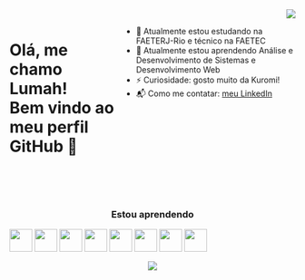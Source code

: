 <div>
    <img align="right" src="https://stickershop.line-scdn.net/stickershop/v1/product/18810/LINEStorePC/main.png">
</div>
  
<div style="display: flex; width: 100%;">
    <h1>Olá, me chamo Lumah! <br> Bem vindo ao meu perfil GitHub 👋</h1>
  <ul>
    <li>
       🔭 Atualmente estou estudando na FAETERJ-Rio e técnico na FAETEC
    </li>
    <li>
       🌱 Atualmente estou aprendendo Análise e Desenvolvimento de Sistemas e Desenvolvimento Web
    </li>
    <li>
       ⚡ Curiosidade: gosto muito da Kuromi!
    </li>
    <li>
       📬 Como me contatar: <a href="https://www.linkedin.com/in/lumah-p-4744a726a/">meu LinkedIn</a>
    </li>
  </ul>
</div>
<br><br><br>
<h3 align="center">Estou aprendendo</h3>
<div style="display: inline-block;" align="center">
  <img src="https://cdn.jsdelivr.net/gh/devicons/devicon/icons/html5/html5-original.svg" loading="lazy" width="40" height="40"/>       
  <img src="https://cdn.jsdelivr.net/gh/devicons/devicon/icons/css3/css3-original.svg" loading="lazy" width="40" height="40"/>
  <img src="https://cdn.jsdelivr.net/gh/devicons/devicon/icons/javascript/javascript-original.svg" loading="lazy" width="40" height="40"/>    
  <img src="https://cdn.jsdelivr.net/gh/devicons/devicon/icons/nodejs/nodejs-original.svg" loading="lazy" width="40" height="40"/>   
  <img src="https://cdn.jsdelivr.net/gh/devicons/devicon/icons/python/python-original.svg" loading="lazy" width="40" height="40"/>        
  <img src="https://cdn.jsdelivr.net/gh/devicons/devicon/icons/c/c-original.svg" loading="lazy" width="40" height="40"/>
  <img src="https://cdn.jsdelivr.net/gh/devicons/devicon/icons/php/php-original.svg" loading="lazy" width="40" height="40"/>
<img src="https://cdn.jsdelivr.net/gh/devicons/devicon/icons/bootstrap/bootstrap-original.svg"  loading="lazy" width="40" height="40"/>
</div>
<br>
<p align="center"><img src="https://i.imgur.com/XMIFuhK.gif"></p>
